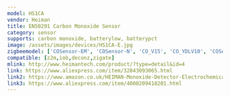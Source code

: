 ```yaml
---
model: HS1CA
vendor: Heiman
title: EN50291 Carbon Monoxide Sensor
category: sensor
supports: carbon monoxide, batterylow, batterypct
image: /assets/images/devices/HS1CA-E.jpg
zigbeemodel: ['COSensor-EM', 'COSensor-N', 'CO_V15', 'CO_YDLV10', 'COSensor-EF-3.0']
compatible: [z2m,iob,deconz,zigate]
mlink: http://www.heimantech.com/product/?type=detail&id=4
link: https://www.aliexpress.com/item/32843093065.html
link2: https://www.amazon.co.uk/HEIMAN-Monoxide-Detector-Electrochemical-compatible/dp/B0793QCYQ6
link3: https://www.aliexpress.com/item/4000209418201.html
---
```

